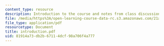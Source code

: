 ```yaml
---
content_type: resource
description: Introduction to the course and notes from class discussion.
file: /media/https%3A/open-learning-course-data-rc.s3.amazonaws.com/21a-212-myth-ritual-and-symbolism-spring-2004/81914a73db2b67114dcf98a706f4a777_introduction.pdf
file_type: application/pdf
resourcetype: Document
title: introduction.pdf
uid: 81914a73-db2b-6711-4dcf-98a706f4a777
---
```

